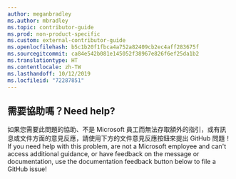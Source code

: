 ```yaml
---
author: meganbradley
ms.author: mbradley
ms.topic: contributor-guide
ms.prod: non-product-specific
ms.custom: external-contributor-guide
ms.openlocfilehash: b5c1b20f1fbca4a752a82409cb2ec4aff283675f
ms.sourcegitcommit: ca84e542b081e145052f38967e826f6ef25da1b2
ms.translationtype: HT
ms.contentlocale: zh-TW
ms.lasthandoff: 10/12/2019
ms.locfileid: "72287851"
---
```

## <a name="need-help"></a><span data-ttu-id="0ca99-101">需要協助嗎？</span><span class="sxs-lookup"><span data-stu-id="0ca99-101">Need help?</span></span>

<span data-ttu-id="0ca99-102">如果您需要此問題的協助、不是 Microsoft 員工而無法存取額外的指引，或有訊息或文件方面的意見反應，請使用下方的文件意見反應按鈕來提出 GitHub 問題！</span><span class="sxs-lookup"><span data-stu-id="0ca99-102">If you need help with this problem, are not a Microsoft employee and can't access additional guidance, or have feedback on the message or documentation, use the documentation feedback button below to file a GitHub issue!</span></span>
